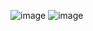 ![image](https://github.com/user-attachments/assets/c4d14d84-a024-4397-b20e-36b9310b84fe)
![image](https://github.com/user-attachments/assets/6fa1808e-f68d-4127-bd40-7efafd2cd435)

